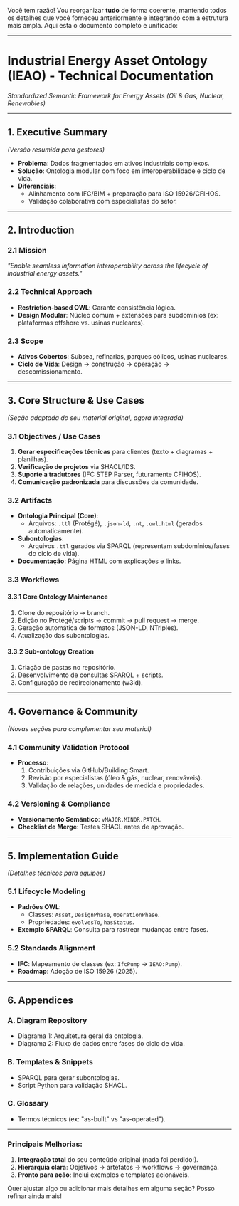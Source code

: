Você tem razão! Vou reorganizar **tudo** de forma coerente, mantendo todos os detalhes que você forneceu anteriormente e integrando com a estrutura mais ampla. Aqui está o documento completo e unificado:

---

# **Industrial Energy Asset Ontology (IEAO) - Technical Documentation**  
*Standardized Semantic Framework for Energy Assets (Oil & Gas, Nuclear, Renewables)*  

---

## **1. Executive Summary**  
*(Versão resumida para gestores)*  
- **Problema**: Dados fragmentados em ativos industriais complexos.  
- **Solução**: Ontologia modular com foco em interoperabilidade e ciclo de vida.  
- **Diferenciais**:  
  - Alinhamento com IFC/BIM + preparação para ISO 15926/CFIHOS.  
  - Validação colaborativa com especialistas do setor.  

---

## **2. Introduction**  
### **2.1 Mission**  
*"Enable seamless information interoperability across the lifecycle of industrial energy assets."*  

### **2.2 Technical Approach**  
- **Restriction-based OWL**: Garante consistência lógica.  
- **Design Modular**: Núcleo comum + extensões para subdomínios (ex: plataformas offshore vs. usinas nucleares).  

### **2.3 Scope**  
- **Ativos Cobertos**: Subsea, refinarias, parques eólicos, usinas nucleares.  
- **Ciclo de Vida**: Design → construção → operação → descomissionamento.  

---

## **3. Core Structure & Use Cases**  
*(Seção adaptada do seu material original, agora integrada)*  

### **3.1 Objectives / Use Cases**  
1. **Gerar especificações técnicas** para clientes (texto + diagramas + planilhas).  
2. **Verificação de projetos** via SHACL/IDS.  
3. **Suporte a tradutores** (IFC STEP Parser, futuramente CFIHOS).  
4. **Comunicação padronizada** para discussões da comunidade.  

### **3.2 Artifacts**  
- **Ontologia Principal (Core)**:  
  - Arquivos: `.ttl` (Protégé), `.json-ld`, `.nt`, `.owl.html` (gerados automaticamente).  
- **Subontologias**:  
  - Arquivos `.ttl` gerados via SPARQL (representam subdomínios/fases do ciclo de vida).  
- **Documentação**: Página HTML com explicações e links.  

### **3.3 Workflows**  
#### **3.3.1 Core Ontology Maintenance**  
1. Clone do repositório → branch.  
2. Edição no Protégé/scripts → commit → pull request → merge.  
3. Geração automática de formatos (JSON-LD, NTriples).  
4. Atualização das subontologias.  

#### **3.3.2 Sub-ontology Creation**  
1. Criação de pastas no repositório.  
2. Desenvolvimento de consultas SPARQL + scripts.  
3. Configuração de redirecionamento (w3id).  

---

## **4. Governance & Community**  
*(Novas seções para complementar seu material)*  

### **4.1 Community Validation Protocol**  
- **Processo**:  
  1. Contribuições via GitHub/Building Smart.  
  2. Revisão por especialistas (óleo & gás, nuclear, renováveis).  
  3. Validação de relações, unidades de medida e propriedades.  

### **4.2 Versioning & Compliance**  
- **Versionamento Semântico**: `vMAJOR.MINOR.PATCH`.  
- **Checklist de Merge**: Testes SHACL antes de aprovação.  

---

## **5. Implementation Guide**  
*(Detalhes técnicos para equipes)*  

### **5.1 Lifecycle Modeling**  
- **Padrões OWL**:  
  - Classes: `Asset`, `DesignPhase`, `OperationPhase`.  
  - Propriedades: `evolvesTo`, `hasStatus`.  
- **Exemplo SPARQL**: Consulta para rastrear mudanças entre fases.  

### **5.2 Standards Alignment**  
- **IFC**: Mapeamento de classes (ex: `IfcPump` → `IEAO:Pump`).  
- **Roadmap**: Adoção de ISO 15926 (2025).  

---

## **6. Appendices**  
### **A. Diagram Repository**  
- Diagrama 1: Arquitetura geral da ontologia.  
- Diagrama 2: Fluxo de dados entre fases do ciclo de vida.  

### **B. Templates & Snippets**  
- SPARQL para gerar subontologias.  
- Script Python para validação SHACL.  

### **C. Glossary**  
- Termos técnicos (ex: "as-built" vs "as-operated").  

---

### **Principais Melhorias**:  
1. **Integração total** do seu conteúdo original (nada foi perdido!).  
2. **Hierarquia clara**: Objetivos → artefatos → workflows → governança.  
3. **Pronto para ação**: Inclui exemplos e templates acionáveis.  

Quer ajustar algo ou adicionar mais detalhes em alguma seção? Posso refinar ainda mais!
